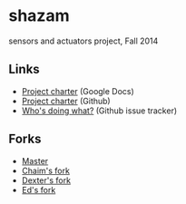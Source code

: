shazam
======

sensors and actuators project, Fall 2014

Links
-----
* [Project charter][CharterGD] (Google Docs)
* [Project charter][CharterGH] (Github)
* [Who's doing what?][Issues] (Github issue tracker)

Forks
-----
* [Master]
* [Chaim's fork]
* [Dexter's fork]
* [Ed's fork]

[CharterGD]: https://docs.google.com/document/d/1TM3XV4FRgUr7pgJ4xMtLtbaBanqBlkbAV2HGrdI_T9U/edit
[CharterGH]: ProjectCharter.md
[Issues]: https://github.com/EECS149-SHaZam/shazam/issues
[Master]: https://github.com/EECS149-SHaZam/shazam
[Chaim's fork]: https://github.com/chaimleib/shazam
[Dexter's fork]: https://github.com/dscobee/shazam
[Ed's fork]: https://github.com/ezhao92/shazam
